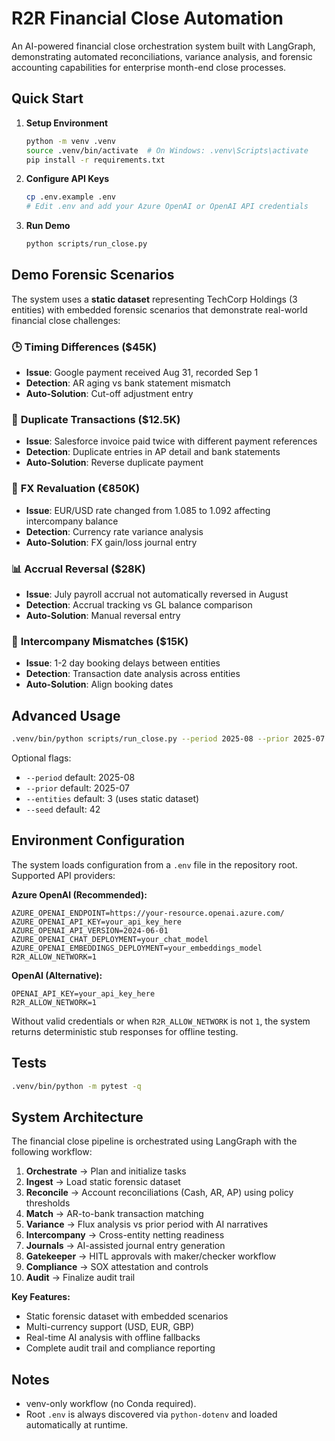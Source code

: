 # R2R Financial Close Automation

An AI-powered financial close orchestration system built with LangGraph, demonstrating automated reconciliations, variance analysis, and forensic accounting capabilities for enterprise month-end close processes.

## Quick Start

1. **Setup Environment**

   ```bash
   python -m venv .venv
   source .venv/bin/activate  # On Windows: .venv\Scripts\activate
   pip install -r requirements.txt
   ```

2. **Configure API Keys**

   ```bash
   cp .env.example .env
   # Edit .env and add your Azure OpenAI or OpenAI API credentials
   ```

3. **Run Demo**

   ```bash
   python scripts/run_close.py
   ```

## Demo Forensic Scenarios

The system uses a **static dataset** representing TechCorp Holdings (3 entities) with embedded forensic scenarios that demonstrate real-world financial close challenges:

### 🕒 **Timing Differences ($45K)**

- **Issue**: Google payment received Aug 31, recorded Sep 1
- **Detection**: AR aging vs bank statement mismatch  
- **Auto-Solution**: Cut-off adjustment entry

### 🔄 **Duplicate Transactions ($12.5K)**

- **Issue**: Salesforce invoice paid twice with different payment references
- **Detection**: Duplicate entries in AP detail and bank statements
- **Auto-Solution**: Reverse duplicate payment

### 💱 **FX Revaluation (€850K)**

- **Issue**: EUR/USD rate changed from 1.085 to 1.092 affecting intercompany balance
- **Detection**: Currency rate variance analysis
- **Auto-Solution**: FX gain/loss journal entry

### 📊 **Accrual Reversal ($28K)**

- **Issue**: July payroll accrual not automatically reversed in August
- **Detection**: Accrual tracking vs GL balance comparison
- **Auto-Solution**: Manual reversal entry

### 🏢 **Intercompany Mismatches ($15K)**

- **Issue**: 1-2 day booking delays between entities
- **Detection**: Transaction date analysis across entities
- **Auto-Solution**: Align booking dates

## Advanced Usage

```bash
.venv/bin/python scripts/run_close.py --period 2025-08 --prior 2025-07 --entities 3 --seed 42
```

Optional flags:
- `--period` default: 2025-08
- `--prior` default: 2025-07  
- `--entities` default: 3 (uses static dataset)
- `--seed` default: 42

## Environment Configuration

The system loads configuration from a `.env` file in the repository root. Supported API providers:

**Azure OpenAI (Recommended):**

```env
AZURE_OPENAI_ENDPOINT=https://your-resource.openai.azure.com/
AZURE_OPENAI_API_KEY=your_api_key_here
AZURE_OPENAI_API_VERSION=2024-06-01
AZURE_OPENAI_CHAT_DEPLOYMENT=your_chat_model
AZURE_OPENAI_EMBEDDINGS_DEPLOYMENT=your_embeddings_model
R2R_ALLOW_NETWORK=1
```

**OpenAI (Alternative):**

```env
OPENAI_API_KEY=your_api_key_here
R2R_ALLOW_NETWORK=1
```

Without valid credentials or when `R2R_ALLOW_NETWORK` is not `1`, the system returns deterministic stub responses for offline testing.

## Tests

```bash
.venv/bin/python -m pytest -q
```

## System Architecture

The financial close pipeline is orchestrated using LangGraph with the following workflow:

1. **Orchestrate** → Plan and initialize tasks
2. **Ingest** → Load static forensic dataset
3. **Reconcile** → Account reconciliations (Cash, AR, AP) using policy thresholds
4. **Match** → AR-to-bank transaction matching
5. **Variance** → Flux analysis vs prior period with AI narratives
6. **Intercompany** → Cross-entity netting readiness
7. **Journals** → AI-assisted journal entry generation
8. **Gatekeeper** → HITL approvals with maker/checker workflow
9. **Compliance** → SOX attestation and controls
10. **Audit** → Finalize audit trail

**Key Features:**
- Static forensic dataset with embedded scenarios
- Multi-currency support (USD, EUR, GBP)
- Real-time AI analysis with offline fallbacks
- Complete audit trail and compliance reporting

## Notes

- venv-only workflow (no Conda required).
- Root `.env` is always discovered via `python-dotenv` and loaded automatically at runtime.
